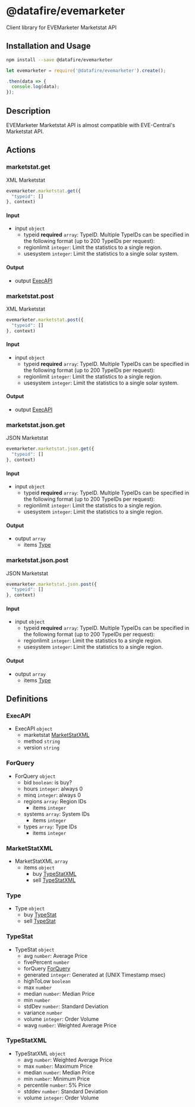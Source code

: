 # @datafire/evemarketer

Client library for EVEMarketer Marketstat API

## Installation and Usage
```bash
npm install --save @datafire/evemarketer
```
```js
let evemarketer = require('@datafire/evemarketer').create();

.then(data => {
  console.log(data);
});
```

## Description

EVEMarketer Marketstat API is almost compatible with EVE-Central's Marketstat API.

## Actions

### marketstat.get
XML Marketstat


```js
evemarketer.marketstat.get({
  "typeid": []
}, context)
```

#### Input
* input `object`
  * typeid **required** `array`: TypeID. Multiple TypeIDs can be specified in the following format (up to 200 TypeIDs per request):
  * regionlimit `integer`: Limit the statistics to a single region.
  * usesystem `integer`: Limit the statistics to a single solar system.

#### Output
* output [ExecAPI](#execapi)

### marketstat.post
XML Marketstat


```js
evemarketer.marketstat.post({
  "typeid": []
}, context)
```

#### Input
* input `object`
  * typeid **required** `array`: TypeID. Multiple TypeIDs can be specified in the following format (up to 200 TypeIDs per request):
  * regionlimit `integer`: Limit the statistics to a single region.
  * usesystem `integer`: Limit the statistics to a single solar system.

#### Output
* output [ExecAPI](#execapi)

### marketstat.json.get
JSON Marketstat


```js
evemarketer.marketstat.json.get({
  "typeid": []
}, context)
```

#### Input
* input `object`
  * typeid **required** `array`: TypeID. Multiple TypeIDs can be specified in the following format (up to 200 TypeIDs per request):
  * regionlimit `integer`: Limit the statistics to a single region.
  * usesystem `integer`: Limit the statistics to a single region.

#### Output
* output `array`
  * items [Type](#type)

### marketstat.json.post
JSON Marketstat


```js
evemarketer.marketstat.json.post({
  "typeid": []
}, context)
```

#### Input
* input `object`
  * typeid **required** `array`: TypeID. Multiple TypeIDs can be specified in the following format (up to 200 TypeIDs per request):
  * regionlimit `integer`: Limit the statistics to a single region.
  * usesystem `integer`: Limit the statistics to a single region.

#### Output
* output `array`
  * items [Type](#type)



## Definitions

### ExecAPI
* ExecAPI `object`
  * marketstat [MarketStatXML](#marketstatxml)
  * method `string`
  * version `string`

### ForQuery
* ForQuery `object`
  * bid `boolean`: is buy?
  * hours `integer`: always 0
  * minq `integer`: always 0
  * regions `array`: Region IDs
    * items `integer`
  * systems `array`: System IDs
    * items `integer`
  * types `array`: Type IDs
    * items `integer`

### MarketStatXML
* MarketStatXML `array`
  * items `object`
    * buy [TypeStatXML](#typestatxml)
    * sell [TypeStatXML](#typestatxml)

### Type
* Type `object`
  * buy [TypeStat](#typestat)
  * sell [TypeStat](#typestat)

### TypeStat
* TypeStat `object`
  * avg `number`: Average Price
  * fivePercent `number`
  * forQuery [ForQuery](#forquery)
  * generated `integer`: Generated at (UNIX Timestamp msec)
  * highToLow `boolean`
  * max `number`
  * median `number`: Median Price
  * min `number`
  * stdDev `number`: Standard Deviation
  * variance `number`
  * volume `integer`: Order Volume
  * wavg `number`: Weighted Average Price

### TypeStatXML
* TypeStatXML `object`
  * avg `number`: Weighted Average Price
  * max `number`: Maximum Price
  * median `number`: Median Price
  * min `number`: Minimum Price
  * percentile `number`: 5% Price
  * stddev `number`: Standard Deviation
  * volume `integer`: Order Volume


